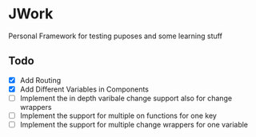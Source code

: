 # JWork
Personal Framework for testing puposes and some learning stuff

## Todo

* [x] Add Routing
* [x] Add Different Variables in Components
* [ ] Implement the in depth varibale change support also for change wrappers
* [ ] Implement the support for multiple on functions for one key
* [ ] Implement the support for multiple change wrappers for one variable